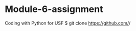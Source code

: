 # Module-6-assignment
Coding with Python for USF
$ git clone https://github.com/<Ozmonster1>/<Module-6-assignment>
